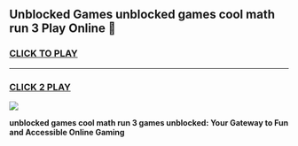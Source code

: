 
## Unblocked Games unblocked games cool math run 3 Play Online 👋
<h3>
<a href="https://news.freeplayer.one?title=unblocked_games_cool_math_run_3&ref=17F">CLICK TO PLAY</a></h3>
<hr>

<h3>
<a href="https://news.freeplayer.one?title=unblocked_games_cool_math_run_3&ref=17F">CLICK 2 PLAY</a>
  
</h3>

<a href="https://news.freeplayer.one?title=unblocked_games_cool_math_run_3&ref=17F/"><img src="https://clearcache.store/games.png"></a>


**unblocked games cool math run 3 games unblocked: Your Gateway to Fun and Accessible Online Gaming**
